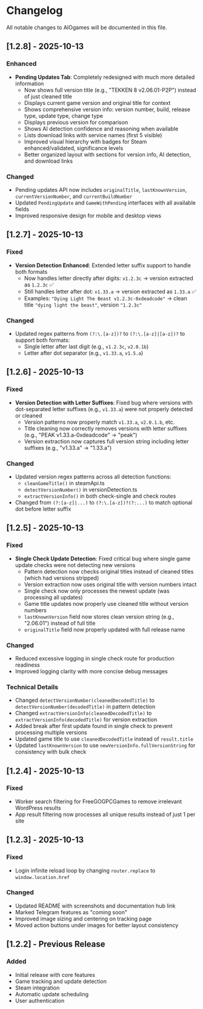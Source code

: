 # Changelog

All notable changes to AIOgames will be documented in this file.

## [1.2.8] - 2025-10-13

### Enhanced
- **Pending Updates Tab**: Completely redesigned with much more detailed information
  - Now shows full version title (e.g., "TEKKEN 8 v2.06.01-P2P") instead of just cleaned title
  - Displays current game version and original title for context
  - Shows comprehensive version info: version number, build, release type, update type, change type
  - Displays previous version for comparison
  - Shows AI detection confidence and reasoning when available
  - Lists download links with service names (first 5 visible)
  - Improved visual hierarchy with badges for Steam enhanced/validated, significance levels
  - Better organized layout with sections for version info, AI detection, and download links
  
### Changed
- Pending updates API now includes `originalTitle`, `lastKnownVersion`, `currentVersionNumber`, and `currentBuildNumber`
- Updated `PendingUpdate` and `GameWithPending` interfaces with all available fields
- Improved responsive design for mobile and desktop views

## [1.2.7] - 2025-10-13

### Fixed
- **Version Detection Enhanced**: Extended letter suffix support to handle both formats
  - Now handles letter directly after digits: `v1.2.3c` → version extracted as `1.2.3c` ✅
  - Still handles letter after dot: `v1.33.a` → version extracted as `1.33.a` ✅
  - Examples: `"Dying Light The Beast v1.2.3c-0xdeadcode"` → clean title `"dying light the beast"`, version `"1.2.3c"`
  
### Changed
- Updated regex patterns from `(?:\.[a-z])?` to `(?:\.[a-z]|[a-z])?` to support both formats:
  - Single letter after last digit (e.g., `v1.2.3c`, `v2.0.1b`)
  - Letter after dot separator (e.g., `v1.33.a`, `v1.5.a`)

## [1.2.6] - 2025-10-13

### Fixed
- **Version Detection with Letter Suffixes**: Fixed bug where versions with dot-separated letter suffixes (e.g., `v1.33.a`) were not properly detected or cleaned
  - Version patterns now properly match `v1.33.a`, `v2.0.1.b`, etc.
  - Title cleaning now correctly removes versions with letter suffixes (e.g., "PEAK v1.33.a-0xdeadcode" → "peak")
  - Version extraction now captures full version string including letter suffixes (e.g., "v1.33.a" → "1.33.a")
  
### Changed
- Updated version regex patterns across all detection functions:
  - `cleanGameTitle()` in steamApi.ts
  - `detectVersionNumber()` in versionDetection.ts
  - `extractVersionInfo()` in both check-single and check routes
- Changed from `(?:[a-z]|...)` to `(?:\.[a-z])?(?:...)` to match optional dot before letter suffix

## [1.2.5] - 2025-10-13

### Fixed
- **Single Check Update Detection**: Fixed critical bug where single game update checks were not detecting new versions
  - Pattern detection now checks original titles instead of cleaned titles (which had versions stripped)
  - Version extraction now uses original title with version numbers intact
  - Single check now only processes the newest update (was processing all updates)
  - Game title updates now properly use cleaned title without version numbers
  - `lastKnownVersion` field now stores clean version string (e.g., "2.06.01") instead of full title
  - `originalTitle` field now properly updated with full release name

### Changed
- Reduced excessive logging in single check route for production readiness
- Improved logging clarity with more concise debug messages

### Technical Details
- Changed `detectVersionNumber(cleanedDecodedTitle)` to `detectVersionNumber(decodedTitle)` in pattern detection
- Changed `extractVersionInfo(cleanedDecodedTitle)` to `extractVersionInfo(decodedTitle)` for version extraction
- Added break after first update found in single check to prevent processing multiple versions
- Updated game title to use `cleanedDecodedTitle` instead of `result.title`
- Updated `lastKnownVersion` to use `newVersionInfo.fullVersionString` for consistency with bulk check

## [1.2.4] - 2025-10-13

### Fixed
- Worker search filtering for FreeGOGPCGames to remove irrelevant WordPress results
- App result filtering now processes all unique results instead of just 1 per site

## [1.2.3] - 2025-10-13

### Fixed
- Login infinite reload loop by changing `router.replace` to `window.location.href`

### Changed
- Updated README with screenshots and documentation hub link
- Marked Telegram features as "coming soon"
- Improved image sizing and centering on tracking page
- Moved action buttons under images for better layout consistency

## [1.2.2] - Previous Release

### Added
- Initial release with core features
- Game tracking and update detection
- Steam integration
- Automatic update scheduling
- User authentication
